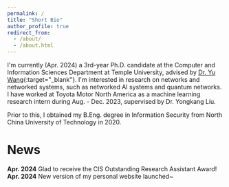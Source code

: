```yaml
---
permalink: /
title: "Short Bio"
author_profile: true
redirect_from: 
  - /about/
  - /about.html
---
```


I'm currently (Apr. 2024) a 3rd-year Ph.D. candidate at the Computer and Information Sciences Department at Temple University, advised by [Dr. Yu Wang](https://cis.temple.edu/~yu/){:target="_blank"}. I'm interested in research on networks and networked systems, such as networked AI systems and quantum networks. I have worked at Toyota Motor North America as a machine learning research intern during Aug. - Dec. 2023, supervised by Dr. Yongkang Liu.

Prior to this, I obtained my B.Eng. degree in Information Security from North China University of Technology in 2020. 


# News  
**Apr. 2024** Glad to receive the CIS Outstanding Research Assistant Award!  
**Apr. 2024** New version of my personal website launched~  
